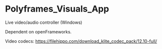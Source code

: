 # Polyframes_Visuals_App
 Live video/audio controller (Windows)

Dependent on openFrameworks.

Video codecs: https://filehippo.com/download_klite_codec_pack/12.10-full/